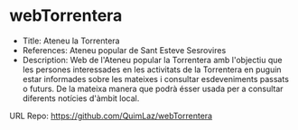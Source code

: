 # webTorrentera
- Title: Ateneu la Torrentera
- References: Ateneu popular de Sant Esteve Sesrovires
- Description: Web de l'Ateneu popular la Torrentera amb l'objectiu que les persones interessades en les activitats de la Torrentera en puguin estar informades sobre les mateixes i consultar esdeveniments passats o futurs. De la mateixa manera que podrà ésser usada per a consultar diferents notícies d'àmbit local.


URL Repo: https://github.com/QuimLaz/webTorrentera

